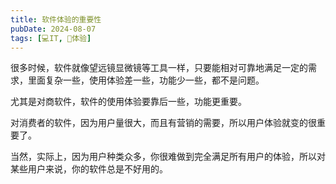 ```yaml
---
title: 软件体验的重要性
pubDate: 2024-08-07
tags: [💻IT, 💓体验]
---
```


很多时候，软件就像望远镜显微镜等工具一样，只要能相对可靠地满足一定的需求，里面复杂一些，使用体验差一些，功能少一些，都不是问题。

尤其是对商软件，软件的使用体验要靠后一些，功能更重要。

对消费者的软件，因为用户量很大，而且有营销的需要，所以用户体验就变的很重要了。

当然，实际上，因为用户种类众多，你很难做到完全满足所有用户的体验，所以对某些用户来说，你的软件总是不好用的。
